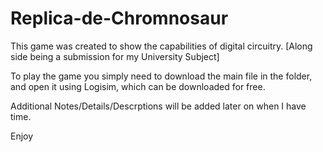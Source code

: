 # Replica-de-Chromnosaur


This game was created to show the capabilities of digital circuitry. [Along side being a submission for my University Subject]





To play the game you simply need to download the main file in the folder, and open it using Logisim, which can be downloaded for free.




Additional Notes/Details/Descrptions will be added later on when I have time. 


Enjoy
